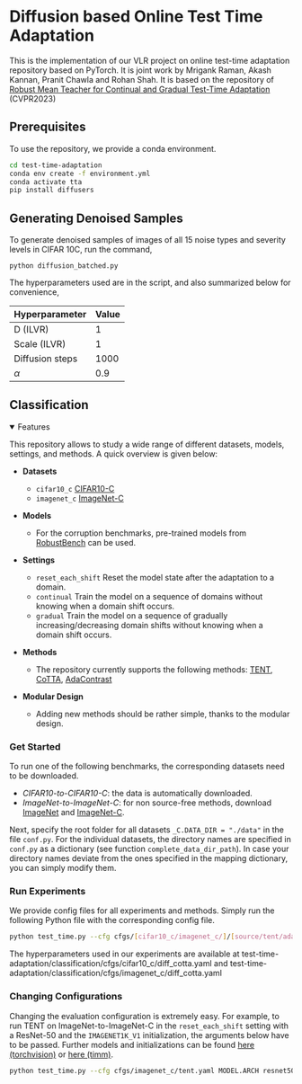 # Diffusion based Online Test Time Adaptation
This is the implementation of our VLR project on online test-time adaptation repository based on PyTorch. It is joint work by Mrigank Raman, Akash Kannan, Pranit Chawla and Rohan Shah. It is based on the repository of [Robust Mean Teacher for Continual and Gradual Test-Time Adaptation](https://github.com/mariodoebler/test-time-adaptation) (CVPR2023)


## Prerequisites
To use the repository, we provide a conda environment.
```bash
cd test-time-adaptation
conda env create -f environment.yml
conda activate tta 
pip install diffusers
```

## Generating Denoised Samples

To generate denoised samples of images of all 15 noise types and severity levels in CIFAR 10C, run the command,

```python diffusion_batched.py```

The hyperparameters used are in the script, and also summarized below for convenience,

| Hyperparameter | Value |
| -------------- | ----- |
| D (ILVR)       | 1     |
| Scale (ILVR)   | 1     |
| Diffusion steps| 1000  |
| $\alpha$       | 0.9   |

## Classification

<details open>
<summary>Features</summary>

This repository allows to study a wide range of different datasets, models, settings, and methods. A quick overview is given below:

- **Datasets**
  - `cifar10_c` [CIFAR10-C](https://zenodo.org/record/2535967#.ZBiI7NDMKUk)
  - `imagenet_c` [ImageNet-C](https://zenodo.org/record/2235448#.Yj2RO_co_mF)

- **Models**
  - For the corruption benchmarks, pre-trained models from [RobustBench](https://github.com/RobustBench/robustbench) can be used.

- **Settings**
  - `reset_each_shift` Reset the model state after the adaptation to a domain.
  - `continual` Train the model on a sequence of domains without knowing when a domain shift occurs.
  - `gradual` Train the model on a sequence of gradually increasing/decreasing domain shifts without knowing when a domain shift occurs.

- **Methods**
  - The repository currently supports the following methods: [TENT](https://openreview.net/pdf?id=uXl3bZLkr3c),
  [CoTTA](https://arxiv.org/abs/2203.13591), [AdaContrast](https://arxiv.org/abs/2204.10377)


- **Modular Design**
  - Adding new methods should be rather simple, thanks to the modular design.

</details>

### Get Started
To run one of the following benchmarks, the corresponding datasets need to be downloaded.
- *CIFAR10-to-CIFAR10-C*: the data is automatically downloaded.
- *ImageNet-to-ImageNet-C*: for non source-free methods, download [ImageNet](https://www.image-net.org/download.php) and [ImageNet-C](https://zenodo.org/record/2235448#.Yj2RO_co_mF).

Next, specify the root folder for all datasets `_C.DATA_DIR = "./data"` in the file `conf.py`. For the individual datasets, the directory names are specified in `conf.py` as a dictionary (see function `complete_data_dir_path`). In case your directory names deviate from the ones specified in the mapping dictionary, you can simply modify them.

### Run Experiments

We provide config files for all experiments and methods. Simply run the following Python file with the corresponding config file.
```bash
python test_time.py --cfg cfgs/[cifar10_c/imagenet_c/]/[source/tent/adacontrast/cotta/diff_cotta].yaml
```

The hyperparameters used in our experiments are available at test-time-adaptation/classification/cfgs/cifar10_c/diff_cotta.yaml and test-time-adaptation/classification/cfgs/imagenet_c/diff_cotta.yaml 

### Changing Configurations
Changing the evaluation configuration is extremely easy. For example, to run TENT on ImageNet-to-ImageNet-C in the `reset_each_shift` setting with a ResNet-50 and the `IMAGENET1K_V1` initialization, the arguments below have to be passed. 
Further models and initializations can be found [here (torchvision)](https://pytorch.org/vision/0.14/models.html) or [here (timm)](https://github.com/huggingface/pytorch-image-models/tree/v0.6.13).
```bash
python test_time.py --cfg cfgs/imagenet_c/tent.yaml MODEL.ARCH resnet50 MODEL.WEIGHTS IMAGENET1K_V1 SETTING reset_each_shift
```
